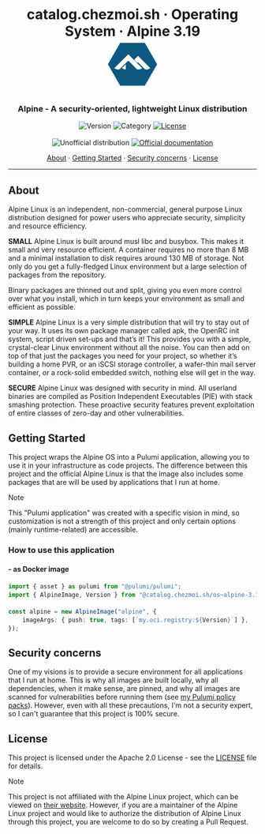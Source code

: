 <!-- markdownlint-disable MD033 -->
<h1 align="center">
  catalog.chezmoi.sh · Operating System · Alpine 3.19
  <br/>
  <img src="docs/alpine.png" alt="alpine logo" height="100">
</h1>

<h3 align="center">Alpine - A security-oriented, lightweight Linux distribution</h3>

<div align="center">

![Version](https://img.shields.io/badge/Version-v3.19.1-orange.svg)
![Category](https://img.shields.io/badge/Category-OS-purple.svg)
[![License](https://img.shields.io/badge/License-Apache_2.0-blue.svg)](../../../../LICENSE)
<br>
<br>
![Unofficial distribution](https://img.shields.io/badge/Unofficial_Distribution-coral.svg)
[![Official documentation](https://img.shields.io/badge/Official_documentation-333.svg?logo=github)](https://alpinelinux.org/)

<a href="#about">About</a> ·
<a href="#getting-started">Getting Started</a> ·
<a href="#security-concerns">Security concerns</a> ·
<a href="#license">License</a>

</div>

---

<!-- markdownlint-enable MD033 -->

## About

Alpine Linux is an independent, non-commercial, general purpose Linux distribution designed for power users who
appreciate security, simplicity and resource efficiency.

**SMALL**
Alpine Linux is built around musl libc and busybox. This makes it small and very resource efficient. A container requires no more than 8 MB and a minimal installation to disk requires around 130 MB of storage. Not only do you get a fully-fledged Linux environment but a large selection of packages from the repository.

Binary packages are thinned out and split, giving you even more control over what you install, which in turn keeps your environment as small and efficient as possible.

**SIMPLE**
Alpine Linux is a very simple distribution that will try to stay out of your way. It uses its own package manager called apk, the OpenRC init system, script driven set-ups and that’s it! This provides you with a simple, crystal-clear Linux environment without all the noise. You can then add on top of that just the packages you need for your project, so whether it’s building a home PVR, or an iSCSI storage controller, a wafer-thin mail server container, or a rock-solid embedded switch, nothing else will get in the way.

**SECURE**
Alpine Linux was designed with security in mind. All userland binaries are compiled as Position Independent Executables (PIE) with stack smashing protection. These proactive security features prevent exploitation of entire classes of zero-day and other vulnerabilities.

## Getting Started

This project wraps the Alpine OS into a Pulumi application, allowing you to use it in your infrastructure as code
projects. The difference between this project and the official Alpine Linux is that the image also includes some
packages that are will be used by applications that I run at home.

> [!NOTE]
> This "Pulumi application" was created with a specific vision in mind, so customization is not a strength of this
> project and only certain options (mainly runtime-related) are accessible.

### How to use this application

#### - as Docker image

```typescript
import { asset } as pulumi from "@pulumi/pulumi";
import { AlpineImage, Version } from "@catalog.chezmoi.sh/os~alpine-3.19";

const alpine = new AlpineImage("alpine", {
    imageArgs: { push: true, tags: [`my.oci.registry:${Version}`] },
});
```

## Security concerns

One of my visions is to provide a secure environment for all applications that I run at home. This is why all images are
built locally, why all dependencies, when it make sense, are pinned, and why all images are scanned for vulnerabilities
before running them (see [my Pulumi policy packs](../../../../lib/policy-pack/)).
However, even with all these precautions, I'm not a security expert, so I can't guarantee that this project is 100%
secure.

## License

This project is licensed under the Apache 2.0 License - see the [LICENSE](../../../../LICENSE) file for details.

> [!NOTE]
> This project is not affiliated with the Alpine Linux project, which can be viewed on
> [their website](https://alpinelinux.org/).
> However, if you are a maintainer of the Alpine Linux project and would like to authorize the distribution of
> Alpine Linux through this project, you are welcome to do so by creating a Pull Request.
